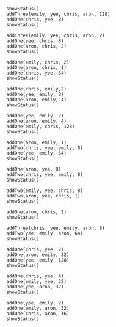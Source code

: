     showStatus()
    addThree(emily, yee, chris, aron, 128)
    addOne(chris, yee, 8)
    showStatus()

    addThree(emily, yee, chris, aron, 2)
    addOne(yee, chris, 8)
    addOne(aron, chris, 2)
    showStatus()

    addOne(emily, chris, 2)
    addOne(aron, chris, 1)
    addOne(chris, yee, 64)
    showStatus()

    addOne(chris, emily,2)
    addOne(yee, emily, 8)
    addOne(aron, emily, 4)
    showStatus()

    addOne(yee, emily, 2)
    addOne(aron, emily, 4)
    addOne(emily, chris, 128)
    showStatus()

    addOne(aron, emily, 1)
    addTwo(chris, yee, emily, 8)
    addOne(yee, emily, 64)
    showStatus()

    addOne(aron, yee, 8)
    addTwo(chris, yee, emily, 8)
    showStatus()

    addTwo(emily, yee, chris, 8)
    addTwo(aron, yee, chris, 1)
    showStatus()

    addOne(aron, chris, 2)
    showStatus()

    addThree(chris, yee, emily, aron, 8)
    addTwo(yee, emily, aron, 64)
    showStatus()

    addOne(chris, yee, 2)
    addOne(aron, emily, 32)
    addOne(yee, emily, 128)
    showStatus()

    addOne(chris, yee, 4)
    addOne(emily, yee, 32)
    addOne(yee, aron, 32)
    showStatus()

    addOne(yee, emily, 2)
    addOne(emily, aron, 32)
    addOne(chris, aron, 16)
    showStatus()
